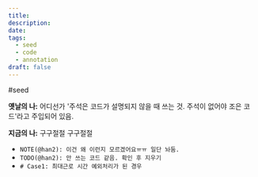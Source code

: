 ```yaml
---
title: 
description: 
date: 
tags:
  - seed
  - code
  - annotation
draft: false
---
```

#seed

**옛날의 나:** 어디선가 '주석은 코드가 설명되지 않을 때 쓰는 것. 주석이 없어야 조은 코드'라고 주입되어 있음.

**지금의 나:** 구구절절 구구절절 
- `NOTE(@han2): 이건 왜 이런지 모르겠어요ㅠㅠ 일단 놔둠.` 
- `TODO(@han2): 안 쓰는 코드 같음. 확인 후 지우기` 
- `# Case1: 최대근로 시간 예외처리가 된 경우`
